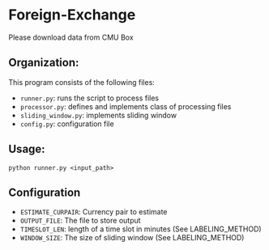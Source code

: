 # Foreign-Exchange
Please download data from CMU Box

## Organization:
This program consists of the following files:

* `runner.py`: runs the script to process files
* `processor.py`: defines and implements class of processing files
* `sliding_window.py`: implements sliding window
* `config.py`: configuration file

## Usage:
`python runner.py <input_path>`

## Configuration
* `ESTIMATE_CURPAIR`: Currency pair to estimate
* `OUTPUT_FILE`: The file to store output
* `TIMESLOT_LEN`: length of a time slot in minutes (See LABELING\_METHOD)
* `WINDOW_SIZE`: The size of sliding window (See LABELING\_METHOD)
